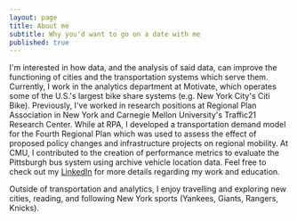```yaml
---
layout: page
title: About me
subtitle: Why you'd want to go on a date with me
published: true
---
```

I'm interested in how data, and the analysis of said data, can improve the functioning of cities and the transportation systems which serve them. Currently, I work in the analytics department at Motivate, which operates some of the U.S.'s largest bike share systems (e.g. New York City's Citi Bike). Previously, I've worked in research positions at Regional Plan Association in New York and Carnegie Mellon University's Traffic21 Research Center. While at RPA, I developed a transportation demand model for the Fourth Regional Plan which was used to assess the effect of proposed policy changes and infrastructure projects on regional mobility. At CMU, I contributed to the creation of performance metrics to evaluate the Pittsburgh bus system using archive vehicle location data. Feel free to check out my [LinkedIn](https://www.linkedin.com/in/jacksonwhitmore/) for more details regarding my work and education. 

Outside of transportation and analytics, I enjoy travelling and exploring new cities, reading, and following New York sports (Yankees, Giants, Rangers, Knicks). 



